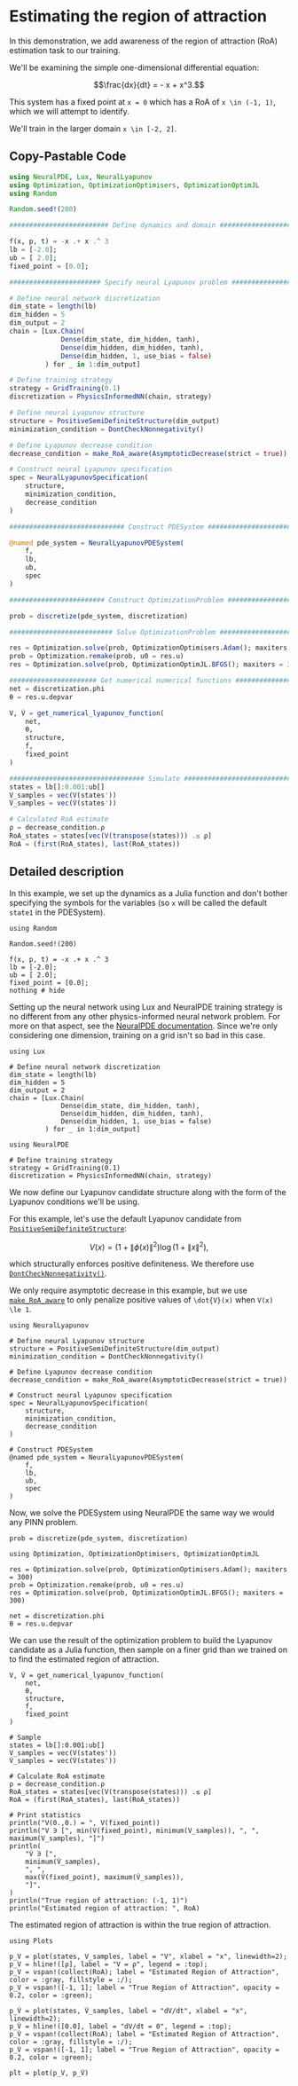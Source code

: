# Estimating the region of attraction

In this demonstration, we add awareness of the region of attraction (RoA) estimation task to our training.

We'll be examining the simple one-dimensional differential equation:
```math
\frac{dx}{dt} = - x + x^3.
```
This system has a fixed point at ``x = 0`` which has a RoA of ``x \in (-1, 1)``, which we will attempt to identify.

We'll train in the larger domain ``x \in [-2, 2]``.

## Copy-Pastable Code

```julia
using NeuralPDE, Lux, NeuralLyapunov
using Optimization, OptimizationOptimisers, OptimizationOptimJL
using Random

Random.seed!(200)

######################### Define dynamics and domain ##########################

f(x, p, t) = -x .+ x .^ 3
lb = [-2.0];
ub = [ 2.0];
fixed_point = [0.0];

####################### Specify neural Lyapunov problem #######################

# Define neural network discretization
dim_state = length(lb)
dim_hidden = 5
dim_output = 2
chain = [Lux.Chain(
             Dense(dim_state, dim_hidden, tanh),
             Dense(dim_hidden, dim_hidden, tanh),
             Dense(dim_hidden, 1, use_bias = false)
         ) for _ in 1:dim_output]

# Define training strategy
strategy = GridTraining(0.1)
discretization = PhysicsInformedNN(chain, strategy)

# Define neural Lyapunov structure
structure = PositiveSemiDefiniteStructure(dim_output)
minimization_condition = DontCheckNonnegativity()

# Define Lyapunov decrease condition
decrease_condition = make_RoA_aware(AsymptoticDecrease(strict = true))

# Construct neural Lyapunov specification
spec = NeuralLyapunovSpecification(
    structure,
    minimization_condition,
    decrease_condition
)

############################# Construct PDESystem #############################

@named pde_system = NeuralLyapunovPDESystem(
    f,
    lb,
    ub,
    spec
)

######################## Construct OptimizationProblem ########################

prob = discretize(pde_system, discretization)

########################## Solve OptimizationProblem ##########################

res = Optimization.solve(prob, OptimizationOptimisers.Adam(); maxiters = 300)
prob = Optimization.remake(prob, u0 = res.u)
res = Optimization.solve(prob, OptimizationOptimJL.BFGS(); maxiters = 300)

###################### Get numerical numerical functions ######################
net = discretization.phi
θ = res.u.depvar

V, V̇ = get_numerical_lyapunov_function(
    net,
    θ,
    structure,
    f,
    fixed_point
)

################################## Simulate ###################################
states = lb[]:0.001:ub[]
V_samples = vec(V(states'))
V̇_samples = vec(V̇(states'))

# Calculated RoA estimate
ρ = decrease_condition.ρ
RoA_states = states[vec(V(transpose(states))) .≤ ρ]
RoA = (first(RoA_states), last(RoA_states))
```

## Detailed description

In this example, we set up the dynamics as a Julia function and don't bother specifying the symbols for the variables (so ``x`` will be called the default `state1` in the PDESystem).

```@setup RoA
using Random

Random.seed!(200)
```

```@example RoA
f(x, p, t) = -x .+ x .^ 3
lb = [-2.0];
ub = [ 2.0];
fixed_point = [0.0];
nothing # hide
```

Setting up the neural network using Lux and NeuralPDE training strategy is no different from any other physics-informed neural network problem.
For more on that aspect, see the [NeuralPDE documentation](https://docs.sciml.ai/NeuralPDE/stable/).
Since we're only considering one dimension, training on a grid isn't so bad in this case.

```@example RoA
using Lux

# Define neural network discretization
dim_state = length(lb)
dim_hidden = 5
dim_output = 2
chain = [Lux.Chain(
             Dense(dim_state, dim_hidden, tanh),
             Dense(dim_hidden, dim_hidden, tanh),
             Dense(dim_hidden, 1, use_bias = false)
         ) for _ in 1:dim_output]
```

```@example RoA
using NeuralPDE

# Define training strategy
strategy = GridTraining(0.1)
discretization = PhysicsInformedNN(chain, strategy)
```

We now define our Lyapunov candidate structure along with the form of the Lyapunov conditions we'll be using.

For this example, let's use the default Lyapunov candidate from [`PositiveSemiDefiniteStructure`](@ref):
```math
V(x) = \left( 1 + \lVert \phi(x) \rVert^2 \right) \log \left( 1 + \lVert x \rVert^2 \right),
```
which structurally enforces positive definiteness.
We therefore use [`DontCheckNonnegativity()`](@ref).

We only require asymptotic decrease in this example, but we use [`make_RoA_aware`](@ref) to only penalize positive values of ``\dot{V}(x)`` when ``V(x) \le 1``.

```@example RoA
using NeuralLyapunov

# Define neural Lyapunov structure
structure = PositiveSemiDefiniteStructure(dim_output)
minimization_condition = DontCheckNonnegativity()

# Define Lyapunov decrease condition
decrease_condition = make_RoA_aware(AsymptoticDecrease(strict = true))

# Construct neural Lyapunov specification
spec = NeuralLyapunovSpecification(
    structure,
    minimization_condition,
    decrease_condition
)

# Construct PDESystem 
@named pde_system = NeuralLyapunovPDESystem(
    f,
    lb,
    ub,
    spec
)
```

Now, we solve the PDESystem using NeuralPDE the same way we would any PINN problem.

```@example RoA
prob = discretize(pde_system, discretization)

using Optimization, OptimizationOptimisers, OptimizationOptimJL

res = Optimization.solve(prob, OptimizationOptimisers.Adam(); maxiters = 300)
prob = Optimization.remake(prob, u0 = res.u)
res = Optimization.solve(prob, OptimizationOptimJL.BFGS(); maxiters = 300)

net = discretization.phi
θ = res.u.depvar
```

We can use the result of the optimization problem to build the Lyapunov candidate as a Julia function, then sample on a finer grid than we trained on to find the estimated region of attraction.

```@example RoA
V, V̇ = get_numerical_lyapunov_function(
    net,
    θ,
    structure,
    f,
    fixed_point
)

# Sample
states = lb[]:0.001:ub[]
V_samples = vec(V(states'))
V̇_samples = vec(V̇(states'))

# Calculate RoA estimate
ρ = decrease_condition.ρ
RoA_states = states[vec(V(transpose(states))) .≤ ρ]
RoA = (first(RoA_states), last(RoA_states))

# Print statistics
println("V(0.,0.) = ", V(fixed_point))
println("V ∋ [", min(V(fixed_point), minimum(V_samples)), ", ", maximum(V_samples), "]")
println(
    "V̇ ∋ [",
    minimum(V̇_samples),
    ", ",
    max(V̇(fixed_point), maximum(V̇_samples)),
    "]",
)
println("True region of attraction: (-1, 1)")
println("Estimated region of attraction: ", RoA)
```

The estimated region of attraction is within the true region of attraction.

```@example RoA
using Plots

p_V = plot(states, V_samples, label = "V", xlabel = "x", linewidth=2);
p_V = hline!([ρ], label = "V = ρ", legend = :top);
p_V = vspan!(collect(RoA); label = "Estimated Region of Attraction", color = :gray, fillstyle = :/);
p_V = vspan!([-1, 1]; label = "True Region of Attraction", opacity = 0.2, color = :green);

p_V̇ = plot(states, V̇_samples, label = "dV/dt", xlabel = "x", linewidth=2);
p_V̇ = hline!([0.0], label = "dV/dt = 0", legend = :top);
p_V̇ = vspan!(collect(RoA); label = "Estimated Region of Attraction", color = :gray, fillstyle = :/);
p_V̇ = vspan!([-1, 1]; label = "True Region of Attraction", opacity = 0.2, color = :green);

plt = plot(p_V, p_V̇)
```